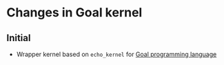 # Changes in Goal kernel

## Initial

- Wrapper kernel based on `echo_kernel` for [Goal programming language](https://codeberg.org/anaseto/goal)
